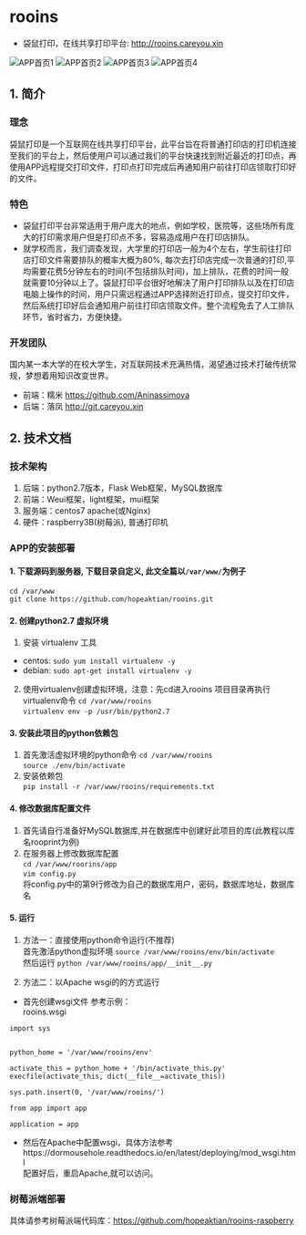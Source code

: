 # rooins
- 袋鼠打印，在线共享打印平台: http://rooins.careyou.xin

![APP首页1](https://github.com/hopeaktian/demo/blob/master/rooins1.png)
![APP首页2](https://github.com/hopeaktian/demo/blob/master/rooins2.png)
![APP首页3](https://github.com/hopeaktian/demo/blob/master/rooins3.png)
![APP首页4](https://github.com/hopeaktian/demo/blob/master/rooins4.png)

## 1. 简介
### 理念 
袋鼠打印是一个互联网在线共享打印平台，此平台旨在将普通打印店的打印机连接至我们的平台上，然后使用户可以通过我们的平台快速找到附近最近的打印点，再使用APP远程提交打印文件，打印点打印完成后再通知用户前往打印店领取打印好的文件。
### 特色
- 袋鼠打印平台非常适用于用户庞大的地点，例如学校，医院等，这些场所有庞大的打印需求用户但是打印点不多，容易造成用户在打印店排队。
- 就学校而言，我们调查发现，大学里的打印店一般为4个左右，学生前往打印店打印文件需要排队的概率大概为80%, 每次去打印店完成一次普通的打印,平均需要花费5分钟左右的时间(不包括排队时间)，加上排队，花费的时间一般就需要10分钟以上了。袋鼠打印平台很好地解决了用户打印排队以及在打印店电脑上操作的时间，用户只需远程通过APP选择附近打印点，提交打印文件，然后系统打印好后会通知用户前往打印店领取文件。整个流程免去了人工排队环节，省时省力，方便快捷。
### 开发团队
国内某一本大学的在校大学生，对互联网技术充满热情，渴望通过技术打破传统常规，梦想着用知识改变世界。
- 前端：糯米 https://github.com/Aninassimova
- 后端：落凤 http://git.careyou.xin

## 2. 技术文档
### 技术架构
1. 后端：python2.7版本，Flask Web框架，MySQL数据库
2. 前端：Weui框架，light框架，mui框架
3. 服务端：centos7 apache(或Nginx)
4. 硬件：raspberry3B(树莓派), 普通打印机
### APP的安装部署
#### 1. 下载源码到服务器, 下载目录自定义, 此文全篇以```/var/www/```为例子
``cd /var/www``\
``git clone https://github.com/hopeaktian/rooins.git``
#### 2. 创建python2.7 虚拟环境 
1. 安装 virtualenv 工具
 - centos: ``sudo yum install virtualenv -y``
 - debian: ``sudo apt-get install virtualenv -y`` 
2. 使用virtualenv创建虚拟环境，注意：先cd进入rooins 项目目录再执行virtualenv命令 
 ``cd /var/www/rooins`` \
 ``virtualenv env -p /usr/bin/python2.7``
#### 3. 安装此项目的python依赖包
1. 首先激活虚拟环境的python命令
``cd /var/www/rooins``\
``source ./env/bin/activate``
2. 安装依赖包\
``pip install -r /var/www/rooins/requirements.txt``
#### 4. 修改数据库配置文件
1. 首先请自行准备好MySQL数据库,并在数据库中创建好此项目的库(此教程以库名rooprint为例)
2. 在服务器上修改数据库配置 \
``cd /var/www/roorins/app``\
``vim config.py``\
将config.py中的第9行修改为自己的数据库用户，密码，数据库地址，数据库名
#### 5. 运行
1. 方法一：直接使用python命令运行(不推荐)\
首先激活python虚拟环境
``source /var/www/rooins/env/bin/activate``\
然后运行
``python /var/www/rooins/app/__init__.py``

2. 方法二：以Apache wsgi的的方式运行
- 首先创建wsgi文件
参考示例：\
rooins.wsgi
```
import sys


python_home = '/var/www/rooins/env'

activate_this = python_home + '/bin/activate_this.py'
execfile(activate_this, dict(__file__=activate_this))

sys.path.insert(0, '/var/www/rooins/')

from app import app

application = app
```
- 然后在Apache中配置wsgi，具体方法参考https://dormousehole.readthedocs.io/en/latest/deploying/mod_wsgi.html\
配置好后，重启Apache,就可以访问。

### 树莓派端部署
具体请参考树莓派端代码库：https://github.com/hopeaktian/rooins-raspberry